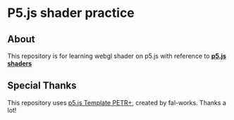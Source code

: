 # P5.js shader practice

## About

This repository is for learning  webgl shader on p5.js with reference to **[p5.js shaders](https://itp-xstory.github.io/p5js-shaders/)**

## Special Thanks

This repository uses [p5.js Template PETR+](https://github.com/fal-works/p5js-template-petr-plus/), created by fal-works. Thanks a lot!
